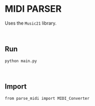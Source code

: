 # MIDI PARSER

Uses the `Music21` library.


<br/>

## Run

```
python main.py
```


<br/>

## Import

```
from parse_midi import MIDI_Converter
```
